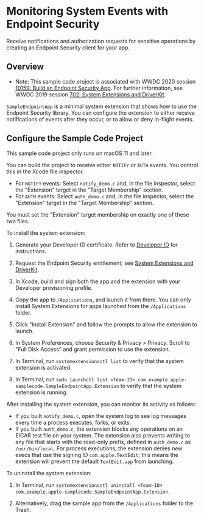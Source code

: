# Monitoring System Events with Endpoint Security

Receive notifications and authorization requests for sensitive operations by creating an Endpoint Security client for your app.

## Overview

- Note: This sample code project is associated with WWDC 2020 session [10159: Build an Endpoint Security App](http://developer.apple.com/wwdc20/10159). For further information, see WWDC 2019 session [702: System Extensions and DriverKit](https://developer.apple.com/videos/play/wwdc2019/702/).

`SampleEndpointApp` is a minimal system extension that shows how to use the Endpoint Security library. You can configure the extension to either receive notifications of events after they occur, or to allow or deny in-flight events.

## Configure the Sample Code Project

This sample code project only runs on macOS 11 and later.

You can build the project to receive either `NOTIFY` or `AUTH` events. You control this in the Xcode file inspector.

- For `NOTIFY` events: Select `notify_demo.c` and, in the file inspector, select the "Extension" target in the "Target Membership" section.
- For `AUTH` events: Select `auth_demo.c` and, in the file inspector, select the "Extension" target in the "Target Membership" section.

You must set the "Extension" target membership on exactly one of these two files.

To install the system extension:

1. Generate your Developer ID certificate. Refer to [Developer ID](https://developer.apple.com/developer-id/) for instructions.

2. Request the Endpoint Security entitlement; see [System Extensions and DriverKit](https://developer.apple.com/system-extensions/).

3. In Xcode, build and sign both the app and the extension with your Developer provisioning profile.

4. Copy the app to `/Applications`, and launch it from there. You can only install System Extensions for apps launched from the `/Applications` folder.

5. Click "Install Extension" and follow the prompts to allow the extension to launch.

6. In System Preferences, choose Security & Privacy > Privacy. Scroll to "Full Disk Access" and grant permission to use the extension.

7. In Terminal, run `systemextensionsctl list` to verify that the system extension is activated.

8. In Terminal, run `sudo launchctl list <Team-ID>.com.example.apple-samplecode.SampleEndpointApp.Extension` to verify that the system extension is running.

After installing the system extension, you can monitor its activity as follows:

- If you built `notify_demo.c`, open the system log to see log messages every time a process executes, forks, or exits.
- If you built `auth_demo.c`, the extension blocks any operations on an EICAR test file on your system. The extension also prevents writing to any file that starts with the read-only prefix, defined in `auth_demo.c` as `/usr/bin/local`. For process executions, the extension denies new execs that use the signing ID `com.apple.TextEdit`; this means the extension will prevent the default `TextEdit.app` from launching.

To  uninstall the system extension:

1. In Terminal, run `systemextensionsctl uninstall <Team-ID> com.example.apple-samplecode.SampleEndpointApp.Extension`.

2. Alternatively, drag the sample app from the `/Applications` folder to the Trash.
